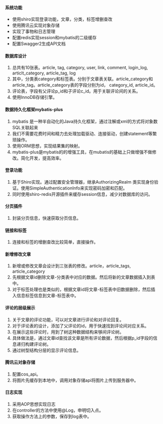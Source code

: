 #### 系统功能
* 使用shiro实现登录功能，文章，分类，标签增删查改
* 使用腾讯云实现对象存储
* 实现了事物和日志管理
* 配置redis实现session和mybatis的二级缓存
* 配置Swagger2生成API文档

#### 数据库设计
1. 总共有10张表。article, tag, category, user, link, comment, login_log, articlt_category, article_tag, log
1. 其中，分类表category和标签表。分别于文章表关联。article_category和article_tag。article_category表的字段分别为id， category_id, article_id。
1. 评论表，字段有父评论p_id和子评论c_id。用于关联评论间的关系。
1. 使用InnoDB存储引擎。

#### 数据持久化框架mybatis-plus
1. mybatis 是一种半自动化的Java持久化框架，通过注解或xml的方式将对象数SQL关联起来
1. 我们不需要花费时间和精力去处理加载驱动、连接驱动，创建statement等繁琐操作。
1. 使用ORM思想，实现结果集的映射。
1. mybatis-plus是mybatis的的增强工具，在mubatis的基础上只做增强不做修改。简化开发，提高效率。

#### 登录功能
1. 基于Shiro实现。通过配置安全管理器，继承AuthorizingRealm 类实现身份验证。使用SimpleAuthenticationInfo来实现密码加密和匹配。
1. 同时使用shiro-redis开源插件来缓存session信息，减少对数据库的访问。

#### 分页插件
1. 封装分页信息，快速获取分页信息。

#### 链接和标签
1. 连接和标签的增删查改比较简单，直接操作。

#### 新增修改文章
1. 新增或修改文章会设计到三张表的修改。article，article_tags, article_category
1. 先根据文章id删除文章-分类表中对应的数据。然后将新的文章数据插入到表中。
1. 对于标签处理也是类似的，根据文章id将文章-标签表中旧数据删除，然后插入信息标签信息到文章-标签表中。

#### 评论的层级展示
1. 关于文章的评论功能，可以对文章进行评论和对评论回复。
1. 对于评论表的设计，添加了父评论的id，用于快速找到评论间对应关系。
1. 在展示这些评论时，用到了树这种数据结构来够间评论树。
1. 具体做法是，通过文章id查找该文章是所有评论数据，然后根据p_id字段的信息递归构建评论树。
1. 通过树型结构分层的显示评论信息。

#### 腾讯云对象存储
1. 配置cos_api。
1. 将图片先缓存到本地中，调用对象存储api将图片上传到服务器中。

#### 日志实现
1. 采用AOP思想实现日志
1. 在controller的方法中使用@Log，申明切入点。
1. 获取操作方法上的参数，保存到log表中。
















